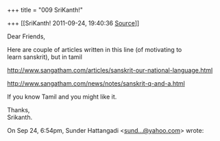 +++
title = "009 SriKanth!"

+++
[[SriKanth!	2011-09-24, 19:40:36 [Source](https://groups.google.com/g/samskrita/c/2tWNvpWd0gw)]]



Dear Friends,  
  
Here are couple of articles written in this line (of motivating to  
learn sanskrit), but in tamil  
  
<http://www.sangatham.com/articles/sanskrit-our-national-language.html>  
  
<http://www.sangatham.com/news/notes/sanskrit-q-and-a.html>  
  
If you know Tamil and you might like it.  
  
Thanks,  
Srikanth.  
  
  
On Sep 24, 6:54pm, Sunder Hattangadi \<[sund...@yahoo.com]()\> wrote:  

